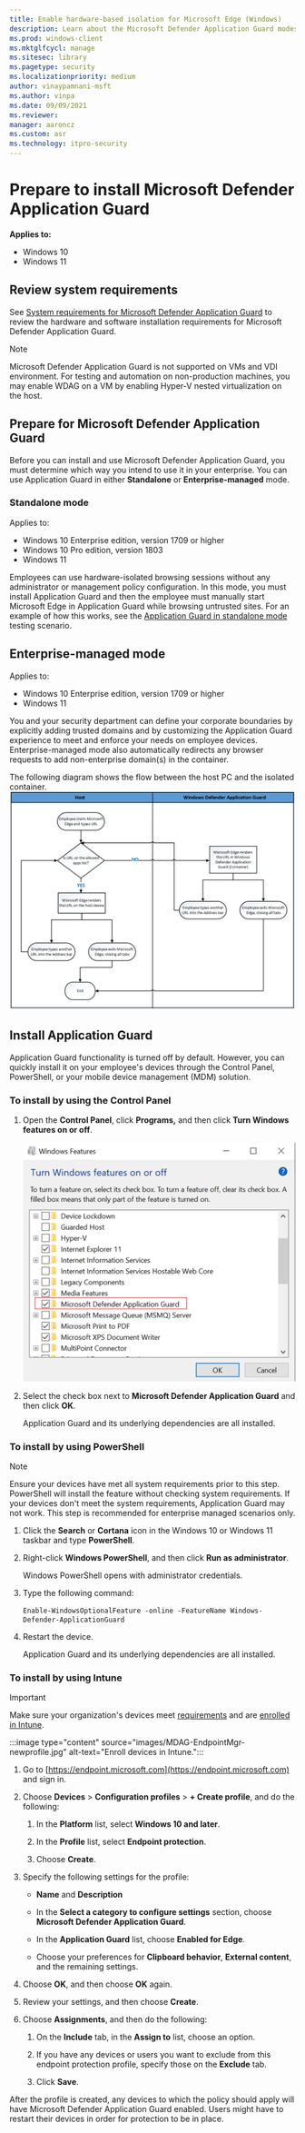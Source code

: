 ```yaml
---
title: Enable hardware-based isolation for Microsoft Edge (Windows)
description: Learn about the Microsoft Defender Application Guard modes (Standalone or Enterprise-managed), and how to install Application Guard in your enterprise.
ms.prod: windows-client
ms.mktglfcycl: manage
ms.sitesec: library
ms.pagetype: security
ms.localizationpriority: medium
author: vinaypamnani-msft
ms.author: vinpa
ms.date: 09/09/2021
ms.reviewer: 
manager: aaroncz
ms.custom: asr
ms.technology: itpro-security
---
```


# Prepare to install Microsoft Defender Application Guard

**Applies to:**

- Windows 10
- Windows 11

## Review system requirements
 
See [System requirements for Microsoft Defender Application Guard](./reqs-md-app-guard.md) to review the hardware and software installation requirements for Microsoft Defender Application Guard.
>[!NOTE]
>Microsoft Defender Application Guard is not supported on VMs and VDI environment. For testing and automation on non-production machines, you may enable WDAG on a VM by enabling Hyper-V nested virtualization on the host.

## Prepare for Microsoft Defender Application Guard 
Before you can install and use Microsoft Defender Application Guard, you must determine which way you intend to use it in your enterprise. You can use Application Guard in either **Standalone** or **Enterprise-managed** mode.

### Standalone mode

Applies to:
- Windows 10 Enterprise edition, version 1709 or higher
- Windows 10 Pro edition, version 1803
- Windows 11

Employees can use hardware-isolated browsing sessions without any administrator or management policy configuration. In this mode,   you must install Application Guard and then the employee must manually start Microsoft Edge in Application Guard while browsing untrusted sites. For an example of how this works, see the [Application Guard in standalone mode](test-scenarios-md-app-guard.md) testing scenario.

## Enterprise-managed mode

Applies to:
- Windows 10 Enterprise edition, version 1709 or higher
- Windows 11

You and your security department can define your corporate boundaries by explicitly adding trusted domains and by customizing the Application Guard experience to meet and enforce your needs on employee devices. Enterprise-managed mode also automatically redirects any browser requests to add non-enterprise domain(s) in the container.

The following diagram shows the flow between the host PC and the isolated container.
![Flowchart for movement between Microsoft Edge and Application Guard.](images/application-guard-container-v-host.png)

## Install Application Guard

Application Guard functionality is turned off by default. However, you can quickly install it on your employee's devices through the Control Panel, PowerShell, or your mobile device management (MDM) solution.

### To install by using the Control Panel

1. Open the **Control Panel**, click **Programs,** and then click **Turn Windows features on or off**.

    ![Windows Features, turning on Microsoft Defender Application Guard.](images/turn-windows-features-on-off.png)

2. Select the check box next to **Microsoft Defender Application Guard** and then click **OK**.

   Application Guard and its underlying dependencies are all installed.

### To install by using PowerShell

>[!NOTE]
>Ensure your devices have met all system requirements prior to this step. PowerShell will install the feature without checking system requirements. If your devices don't meet the system requirements, Application Guard may not work. This step is recommended for enterprise managed scenarios only.

1. Click the **Search** or **Cortana** icon in the Windows 10 or Windows 11 taskbar and type **PowerShell**.
   
2. Right-click **Windows PowerShell**, and then click **Run as administrator**.

   Windows PowerShell opens with administrator credentials.

3. Type the following command:

    ```
    Enable-WindowsOptionalFeature -online -FeatureName Windows-Defender-ApplicationGuard
    ```
4. Restart the device.

   Application Guard and its underlying dependencies are all installed.

### To install by using Intune

> [!IMPORTANT]
> Make sure your organization's devices meet [requirements](reqs-md-app-guard.md) and are [enrolled in Intune](/mem/intune/enrollment/device-enrollment).

:::image type="content" source="images/MDAG-EndpointMgr-newprofile.jpg" alt-text="Enroll devices in Intune.":::

1. Go to [https://endpoint.microsoft.com](https://endpoint.microsoft.com) and sign in.

1. Choose **Devices** > **Configuration profiles** > **+ Create profile**, and do the following: <br/>

   1. In the **Platform** list, select **Windows 10 and later**. 
   
   1. In the **Profile** list, select **Endpoint protection**. 
   
   1. Choose **Create**.

1. Specify the following settings for the profile:

   - **Name** and **Description**

   - In the **Select a category to configure settings** section, choose **Microsoft Defender Application Guard**.

   - In the **Application Guard** list, choose **Enabled for Edge**.

   - Choose your preferences for **Clipboard behavior**, **External content**, and the remaining settings.

1. Choose **OK**, and then choose **OK** again.

1. Review your settings, and then choose **Create**.

1. Choose **Assignments**, and then do the following:

   1. On the **Include** tab, in the **Assign to** list, choose an option.

   1. If you have any devices or users you want to exclude from this endpoint protection profile, specify those on the **Exclude** tab.

   1. Click **Save**.

After the profile is created, any devices to which the policy should apply will have Microsoft Defender Application Guard enabled. Users might have to restart their devices in order for protection to be in place.
